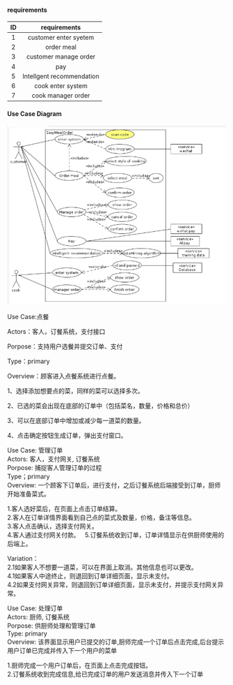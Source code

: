 #### requirements
|  ID  |       requirements        |
| :--: | :--: |
|  1   |   customer enter syetem   |
|  2   |        order meal         |
|  3   |   customer manage order   |
|  4   |            pay            |
|  5   | Intellgent recommendation |
|  6   |     cook enter system     |
|  7   |    cook manager order     |
#### Use Case Diagram
![userCaseDiagram](../pic/mealUML.png)

Use Case:点餐

Actors：客人，订餐系统，支付接口

Porpose：支持用户选餐并提交订单、支付

Type：primary

Overview：顾客进入点餐系统进行点餐。

1、选择添加想要点的菜，同样的菜可以选择多次。

2、已选的菜会出现在底部的订单中（包括菜名，数量，价格和总价）

3、可以在底部订单中增加或减少每一道菜的数量。

4、点击确定按钮生成订单，弹出支付窗口。

Use Case: 管理订单  
Actors: 客人，支付网关, 订餐系统  
Porpose: 捕捉客人管理订单的过程  
Type；primary  
Overview: 一个顾客下订单后，进行支付，之后订餐系统后端接受到订单，厨师开始准备菜式。  

1.客人选好菜后，在页面上点击订单结算。  
2.客人在订单详情界面看到自己点的菜式及数量，价格，备注等信息。  
3.客人点击确认，选择支付网关。  
4.客人通过支付网关付款。  
5.订餐系统收到订单，订单详情显示在供厨师使用的后端上。  

Variation：  
2.1如果客人不想要一道菜，可以在界面上取消。其他信息也可以更改。  
4.1如果客人中途终止，则退回到订单详细页面，显示未支付。  
4.2如果支付网关异常，则退回到订单详细页面，显示未支付，并提示支付网关异常。  

Use Case: 处理订单 </br>
Actors: 厨师, 订餐系统 </br>
Porpose: 供厨师处理和管理订单 </br>
Type: primary </br>
Overview: 该界面显示用户已提交的订单,厨师完成一个订单后点击完成,后台提示用户订单已完成并传入下一个用户的菜单 </br>

1.厨师完成一个用户订单后，在页面上点击完成按钮。</br>
2.订餐系统收到完成信息,给已完成订单的用户发送消息并传入下一个订单 </br>
